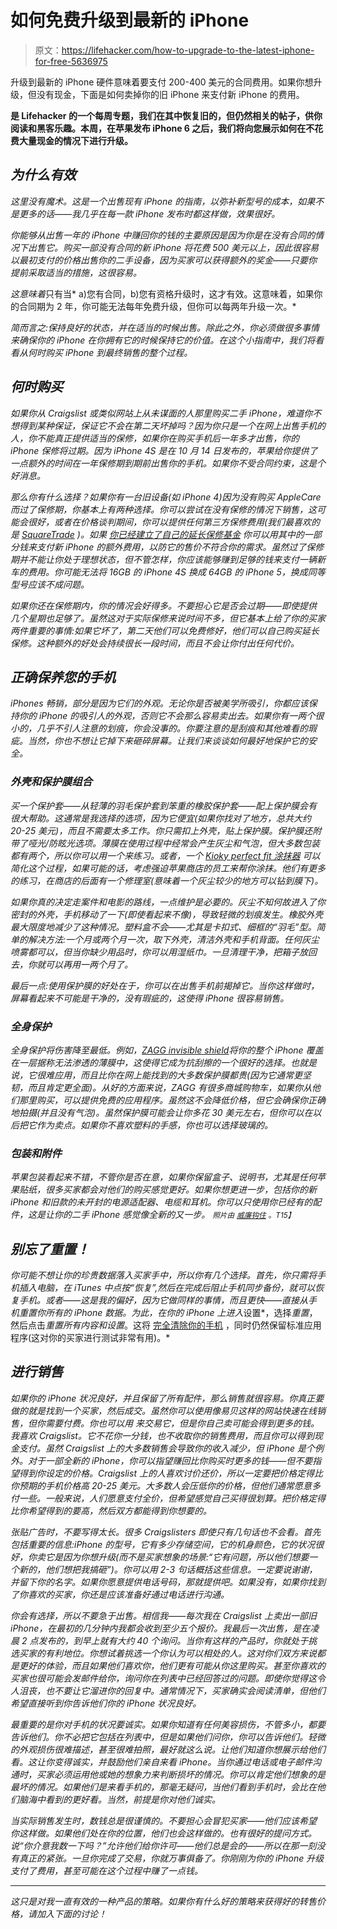 # 如何免费升级到最新的 iPhone

> 原文：<https://lifehacker.com/how-to-upgrade-to-the-latest-iphone-for-free-5636975>

升级到最新的 iPhone 硬件意味着要支付 200-400 美元的合同费用。如果你想升级，但没有现金，下面是如何卖掉你的旧 iPhone 来支付新 iPhone 的费用。



[](http://lifehacker.com/tag/blast-from-the-past)**是 Lifehacker 的一个每周专题，我们在其中恢复旧的，但仍然相关的帖子，供你阅读和黑客乐趣。本周，在苹果发布 iPhone 6 之后，我们将向您展示如何在不花费大量现金的情况下进行升级。**

## *为什么有效*

*这里没有魔术。这是一个出售现有 iPhone 的指南，以弥补新型号的成本，如果不是更多的话——我几乎在每一款 iPhone 发布时都这样做，效果很好。*

*你能够从出售一年的 iPhone 中赚回你的钱的主要原因是因为你是在没有合同的情况下出售它。购买一部没有合同的新 iPhone 将花费 500 美元以上，因此很容易以最初支付的价格出售你的二手设备，因为买家可以获得额外的奖金——只要你提前采取适当的措施，这很容易。*

*这意味着*只有当* a)您有合同，b)您有资格升级时，这才有效。这意味着，如果你的合同期为 2 年，你可能无法每年免费升级，但你可以每两年升级一次。*

*简而言之:保持良好的状态，并在适当的时候出售。除此之外，你必须做很多事情来确保你的 iPhone 在你拥有它的时候保持它的价值。在这个小指南中，我们将看看从何时购买 iPhone 到最终销售的整个过程。*

## *何时购买*

*如果你从 Craigslist 或类似网站上从未谋面的人那里购买二手 iPhone，难道你不想得到某种保证，保证它不会在第二天坏掉吗？因为你只是一个在网上出售手机的人，你不能真正提供适当的保修，如果你在购买手机后一年多才出售，你的 iPhone 保修将过期。因为 iPhone 4S 是在 10 月 14 日发布的，苹果给你提供了一点额外的时间在一年保修期到期前出售你的手机。如果你不受合同约束，这是个好消息。*

*那么你有什么选择？如果你有一台旧设备(如 iPhone 4)因为没有购买 AppleCare 而过了保修期，你基本上有两种选择。你可以尝试在没有保修的情况下销售，这可能会很好，或者在价格谈判期间，你可以提供任何第三方保修费用(我们最喜欢的是 [SquareTrade](http://www.squaretrade.com) )。如果 [你已经建立了自己的延长保修基金](https://lifehacker.com/create-your-own-extended-warranty-fund-to-self-insure-5369321) 你可以用其中的一部分钱来支付新 iPhone 的额外费用，以防它的售价不符合你的需求。虽然过了保修期并不能让你处于理想状态，但不管怎样，你应该能够赚到足够的钱来支付一辆新车的费用。你可能无法将 16GB 的 iPhone 4S 换成 64GB 的 iPhone 5，换成同等型号应该不成问题。*

*如果你还在保修期内，你的情况会好得多。不要担心它是否会过期——即使提供几个星期也足够了。虽然这对于实际保修来说时间不多，但它基本上给了你的买家两件重要的事情:如果它坏了，第二天他们可以免费修好，他们可以自己购买延长保修。这种额外的好处会持续很长一段时间，而且不会让你付出任何代价。*

## *正确保养您的手机*

*iPhones 畅销，部分是因为它们的外观。无论你是否被美学所吸引，你都应该保持你的 iPhone 的吸引人的外观，否则它不会那么容易卖出去。如果你有一两个很小的，几乎不引人注意的划痕，你会没事的。你要注意的是刮痕和其他难看的瑕疵。当然，你也不想让它掉下来砸碎屏幕。让我们来谈谈如何最好地保护它的安全。*

### *外壳和保护膜组合*

*买一个保护套——从轻薄的羽毛保护套到笨重的橡胶保护套——配上保护膜会有很大帮助。这通常是我选择的选项，因为它便宜(如果你找对了地方，总共大约 20-25 美元)，而且不需要太多工作。你只需扣上外壳，贴上保护膜。保护膜还附带了哑光/防眩光选项。薄膜在使用过程中经常会产生灰尘和气泡，但大多数包装都有两个，所以你可以用一个来练习。或者，一个 [Kioky perfect fit 涂抹器](http://kioky.com) 可以简化这个过程，如果可能的话，考虑强迫苹果商店的员工来帮你涂抹。他们有更多的练习，在商店的后面有一个修理室(意味着一个灰尘较少的地方可以钻到膜下)。*

*如果你真的决定走案件和电影的路线，一点维护是必要的。灰尘不知何故进入了你密封的外壳，手机移动了一下(即使看起来不像)，导致轻微的划痕发生。橡胶外壳最大限度地减少了这种情况。塑料盒不会——尤其是卡扣式、细框的“羽毛”型。简单的解决方法:一个月或两个月一次，取下外壳，清洁外壳和手机背面。任何灰尘喷雾都可以，但当你缺少用品时，你可以用湿纸巾。一旦清理干净，把箱子放回去，你就可以再用一两个月了。*

*最后一点:使用保护膜的好处在于，你可以在出售手机前揭掉它。当你这样做时，屏幕看起来不可能是干净的，没有瑕疵的，这使得 iPhone 很容易销售。*

### *全身保护*

*全身保护将伤害降至最低。例如，[ZAGG invisible shield](http://www.zagg.com/invisibleshield/apple-iphone-3g-cases-screen-protectors-covers-skins-shields.php)将你的整个 iPhone 覆盖在一层据称无法渗透的薄膜中，这使得它成为抗刮擦的一个很好的选择。也就是说，它很难应用，而且比你在网上能找到的大多数保护膜都贵(因为它通常更坚韧，而且肯定更全面)。从好的方面来说，ZAGG 有很多商城购物车，如果你从他们那里购买，可以提供免费的应用程序。虽然这不会降低价格，但它会确保你正确地拍摄(并且没有气泡)。虽然保护膜可能会让你多花 30 美元左右，但你可以在以后把它作为卖点。如果你不喜欢塑料的手感，你也可以选择玻璃的。*

### *包装和附件*

*苹果包装看起来不错，不管你是否在意，如果你保留盒子、说明书，尤其是任何苹果贴纸，很多买家都会对他们的购买感觉更好。如果你想更进一步，包括你的新 iPhone 和旧款的未开封的电源适配器、电缆和耳机。你可以只使用你已经有的配件，这是让你的二手 iPhone 感觉像全新的又一步。 <small>*照片由*</small> [<small>*威廉钩住*</small>](http://www.flickr.com/photos/williamhook/4742888294) <small>*。*T15】</small>*

## *别忘了重置！*

*你可能不想让你的珍贵数据落入买家手中，所以你有几个选择。首先，你只需将手机插入电脑，在 iTunes 中点按“恢复”,然后在完成后阻止手机同步备份，就可以恢复手机。或者——这是我的偏好，因为它做同样的事情，而且更快——直接从手机重置你所有的 iPhone 数据。为此，在你的 iPhone 上进入*设置*，选择*重置*，然后点击*重置所有内容和设置*。这将 [完全清除你的手机](https://lifehacker.com/how-do-i-securely-erase-my-phone-before-i-sell-it-5808280) ，同时仍然保留标准应用程序(这对你的买家进行测试非常有用)。*

## *进行销售*

*如果你的 iPhone 状况良好，并且保留了所有配件，那么销售就很容易。你真正要做的就是找到一个买家，然后成交。虽然你可以使用像易贝这样的网站快速在线销售，但你需要付费。你也可以用 来交易它，但是你自己卖可能会得到更多的钱。我喜欢 Craigslist。它不花你一分钱，也不收取你的销售费用，而且你可以得到现金支付。虽然 Craigslist 上的大多数销售会导致你的收入减少，但 iPhone 是个例外。对于一部全新的 iPhone，你可以指望赚回比你购买时更多的钱——但不要指望得到你设定的价格。Craigslist 上的人喜欢讨价还价，所以一定要把价格定得比你预期的手机价格高 20-25 美元。大多数人会压低你的价格，但他们通常愿意多付一些。一般来说，人们愿意支付全价，但希望感觉自己买得很划算。把价格定得比你希望得到的要高，然后双方都能得到你想要的。*

*张贴广告时，不要写得太长。很多 Craigslisters 即使只有几句话也不会看。首先包括重要的信息:iPhone 的型号，它有多少存储空间，它的机身颜色，它的状况很好，你卖它是因为你想升级(而不是买家想象的场景:“它有问题，所以他们想要一个新的，他们想把我搞砸”)。你可以用 2-3 句话概括这些信息。一定要说谢谢，并留下你的名字。如果你愿意提供电话号码，那就提供吧。如果没有，如果你找到了你喜欢的买家，你还是应该准备好通过电话进行沟通。*

*你会有选择，所以不要急于出售。相信我——每次我在 Craigslist 上卖出一部旧 iPhone，在最初的几分钟内我都会收到至少五个报价。我最后一次出售，是在凌晨 2 点发布的，到早上就有大约 40 个询问。当你有这样的产品时，你就处于挑选买家的有利地位。你想试着挑选一个你认为可以相处的人。这对你们双方来说都是更好的体验，而且如果他们喜欢你，他们更有可能从你这里购买。甚至你喜欢的买家也很可能会发邮件给你，询问你在列表中已经回答过的问题。即使你觉得这令人沮丧，也不要让它溜进你的回复中。通常情况下，买家确实会阅读清单，但他们希望直接听到你告诉他们你的 iPhone 状况良好。*

*最重要的是你对手机的状况要诚实。如果你知道有任何美容损伤，不管多小，都要告诉他们。你不必把它包括在列表中，但是如果他们问你，你可以告诉他们。轻微的外观损伤很难描述，甚至很难拍照，最好就这么说。让他们知道你想展示给他们看。这让你变得诚实，并鼓励他们亲自来看 iPhone。当你通过电话或电子邮件沟通时，买家必须运用他或她的想象力来判断损坏的情况。你可以肯定他们想象的是最坏的情况。如果他们是来看手机的，那毫无疑问，当他们看到手机时，会比在他们脑海中看到的更好看。当然，前提是你对他们诚实。*

*当实际销售发生时，数钱总是很谨慎的。不要担心会冒犯买家——他们应该希望你这样做。如果他们处在你的位置，他们也会这样做的。也有很好的提问方式。说“你介意我数一下吗？”允许他们给你许可——他们总是会的——所以在那一刻没有真正的紧张。一旦你完成了交易，你就万事俱备了。你刚刚为你的 iPhone 升级支付了费用，甚至可能在这个过程中赚了一点钱。*

* * *

*这只是对我一直有效的一种产品的策略。如果你有什么好的策略来获得好的转售价格，请加入下面的讨论！*